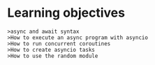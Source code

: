 # Learning objectives
    >async and await syntax
    >How to execute an async program with asyncio
    >How to run concurrent coroutines
    >How to create asyncio tasks
    >How to use the random module

